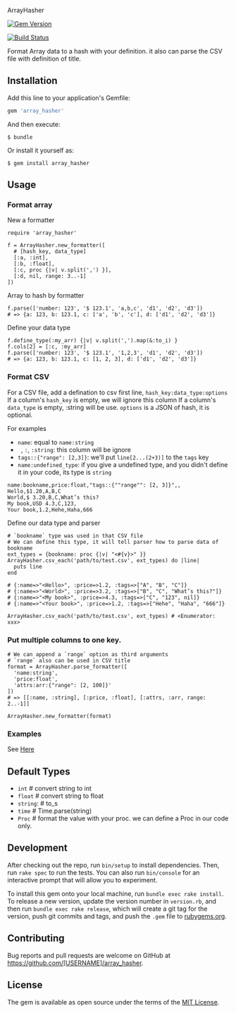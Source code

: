 ArrayHasher

[![Gem Version](https://badge.fury.io/rb/array_hasher.svg)](https://badge.fury.io/rb/array_hasher)

[![Build Status](https://travis-ci.org/xiejiangzhi/array_hasher.svg?branch=master)](https://travis-ci.org/xiejiangzhi/array_hasher)

Format Array data to a hash with your definition. it also can parse the CSV file with definition of title.

## Installation

Add this line to your application's Gemfile:

```ruby
gem 'array_hasher'
```

And then execute:

    $ bundle

Or install it yourself as:

    $ gem install array_hasher


## Usage

### Format array

New a formatter

```
require 'array_hasher'

f = ArrayHasher.new_formatter([
  # [hash_key, data_type]
  [:a, :int],
  [:b, :float],
  [:c, proc {|v| v.split(',') }],
  [:d, nil, range: 3..-1]
])
```

Array to hash by formatter

```
f.parse(['number: 123', '$ 123.1', 'a,b,c', 'd1', 'd2', 'd3'])
# => {a: 123, b: 123.1, c: ['a', 'b', 'c'], d: ['d1', 'd2', 'd3']}
```

Define your data type

```
f.define_type(:my_arr) {|v| v.split(',').map(&:to_i) }
f.cols[2] = [:c, :my_arr]
f.parse(['number: 123', '$ 123.1', '1,2,3', 'd1', 'd2', 'd3'])
# => {a: 123, b: 123.1, c: [1, 2, 3], d: ['d1', 'd2', 'd3']}
```

### Format CSV

For a CSV file, add a defination to csv first line, `hash_key:data_type:options`
If a column's `hash_key` is empty, we will ignore this column
If a column's `data_type` is empty, :string will be use.
`options` is a JSON of hash, it is optional.

For examples

* `name`: equal to `name:string`
* ` `, `:`, `:string`: this column will be ignore
* `tags::{"range": [2,3]}`: we'll put `line[2...(2+3)]` to the `tags` key
* `name:undefined_type`: if you give a undefined type, and you didn't define it in your code, its type is `string`

```
name:bookname,price:float,"tags::{""range"": [2, 3]}",,
Hello,$1.20,A,B,C
World,$ 3.20,B,C,What’s this?
My book,USD 4.3,C,123,
Your book,1.2,Hehe,Haha,666
```

Define our data type and parser 

```
# `bookname` type was used in that CSV file
# We can define this type, it will tell parser how to parse data of bookname
ext_types = {bookname: proc {|v| "<#{v}>" }}
ArrayHasher.csv_each('path/to/test.csv', ext_types) do |line|
  puts line
end

# {:name=>"<Hello>", :price=>1.2, :tags=>["A", "B", "C"]}
# {:name=>"<World>", :price=>3.2, :tags=>["B", "C", "What’s this?"]}
# {:name=>"<My book>", :price=>4.3, :tags=>["C", "123", nil]}
# {:name=>"<Your book>", :price=>1.2, :tags=>["Hehe", "Haha", "666"]}

ArrayHasher.csv_each('path/to/test.csv', ext_types) # <Enumerator: xxx>
```

### Put multiple columns to one key.

```
# We can append a `range` option as third arguments
# `range` also can be used in CSV title
format = ArrayHasher.parse_formatter([
  'name:string',
  'price:float',
  'attrs:arr:{"range": [2, 100]}'
])
# => [[:name, :string], [:price, :float], [:attrs, :arr, range: 2..-1]]

ArrayHasher.new_formatter(format)
```


### Examples
  
See [Here](./examples)

## Default Types

* `int` # convert string to int
* `float` # convert string to float
* `string`: # to_s
* `time` # Time.parse(string)
* `Proc` # format the value with your proc. we can define a Proc in our code only.


## Development

After checking out the repo, run `bin/setup` to install dependencies. Then, run `rake spec` to run the tests. You can also run `bin/console` for an interactive prompt that will allow you to experiment.

To install this gem onto your local machine, run `bundle exec rake install`. To release a new version, update the version number in `version.rb`, and then run `bundle exec rake release`, which will create a git tag for the version, push git commits and tags, and push the `.gem` file to [rubygems.org](https://rubygems.org).

## Contributing

Bug reports and pull requests are welcome on GitHub at https://github.com/[USERNAME]/array_hasher.

## License

The gem is available as open source under the terms of the [MIT License](https://opensource.org/licenses/MIT).
